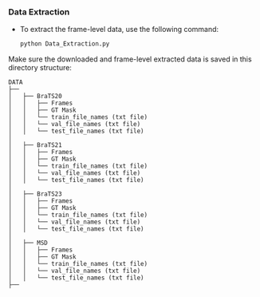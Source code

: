 ### Data Extraction
- To extract the frame-level data, use the following command:  
   ```bash
   python Data_Extraction.py
   ```  
Make sure the downloaded and frame-level extracted data is saved in this directory structure:  

    DATA
    ├── 
    │   ├── BraTS20 
    │   │   ├── Frames
    │   │   ├── GT Mask
    │   │   └── train_file_names (txt file)
    │   │   └── val_file_names (txt file)
    │   │   └── test_file_names (txt file)
    │  
    │   ├── BraTS21 
    │   │   ├── Frames
    │   │   ├── GT Mask
    │   │   └── train_file_names (txt file)
    │   │   └── val_file_names (txt file)
    │   │   └── test_file_names (txt file)
    │  
    │   ├── BraTS23 
    │   │   ├── Frames
    │   │   ├── GT Mask
    │   │   └── train_file_names (txt file)
    │   │   └── val_file_names (txt file)
    │   │   └── test_file_names (txt file)
    │  
    │   ├── MSD 
    │   │   ├── Frames
    │   │   ├── GT Mask
    │   │   └── train_file_names (txt file)
    │   │   └── val_file_names (txt file)
    │   │   └── test_file_names (txt file)
    ├──
